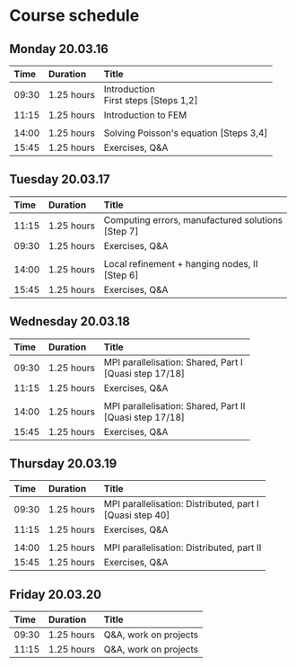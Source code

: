 # Course schedule

## Monday 20.03.16

| Time | Duration | Title |
|:-----|:---------|:------|
| 09:30 | 1.25 hours | Introduction<br />First steps [Steps 1,2] |
| 11:15 | 1.25 hours | Introduction to FEM |
||||
| 14:00 | 1.25 hours | Solving Poisson's equation [Steps 3,4] |
| 15:45 | 1.25 hours | Exercises, Q&A |

## Tuesday 20.03.17

| Time | Duration | Title |
|:-----|:---------|:------|
| 11:15 | 1.25 hours | Computing errors, manufactured solutions <br />[Step 7] |
| 09:30 | 1.25 hours |  Exercises, Q&A |
||||
|14:00|1.25 hours|Local refinement + hanging nodes, II<br /> [Step 6]|
| 15:45 | 1.25 hours |Exercises, Q&A|

## Wednesday 20.03.18

| Time  | Duration   | Title                                                |
| :---- | :--------- | :--------------------------------------------------- |
| 09:30 | 1.25 hours | MPI parallelisation: Shared, Part I<br />[Quasi step 17/18] |
| 11:15 | 1.25 hours | Exercises, Q&A                                       |
||||
|14:00|1.25 hours|MPI parallelisation: Shared, Part II<br />[Quasi step 17/18]
| 15:45 | 1.25 hours |Exercises, Q&A|

## Thursday 20.03.19

| Time | Duration | Title |
|:-----|:---------|:------|
| 09:30 | 1.25 hours | MPI parallelisation: Distributed, part I <br />[Quasi step 40] |
| 11:15 | 1.25 hours | Exercises, Q&A |
||||
| 14:00 | 1.25 hours | MPI parallelisation: Distributed, part II                    |
| 15:45 | 1.25 hours | Exercises, Q&A |

## Friday 20.03.20

| Time | Duration | Title |
|:-----|:---------|:------|
| 09:30 | 1.25 hours | Q&A, work on projects |
| 11:15 | 1.25 hours | Q&A, work on projects |
